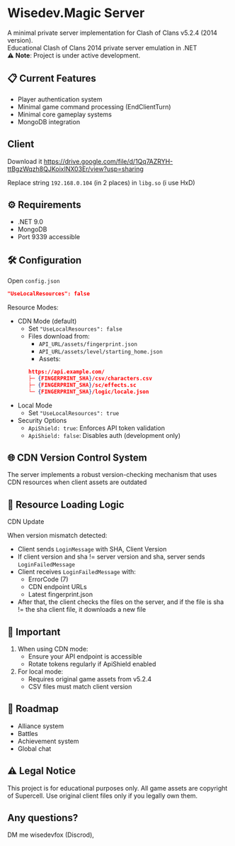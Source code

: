 # Wisedev.Magic Server
A minimal private server implementation for Clash of Clans v5.2.4 (2014 version).  
Educational Clash of Clans 2014 private server emulation in .NET  
⚠️ **Note**: Project is under active development.

## 📋 Current Features
- Player authentication system
- Minimal game command processing (EndClientTurn)
- Minimal core gameplay systems
- MongoDB integration

## Client
 Download it https://drive.google.com/file/d/1Qq7AZRYH-ttBgzWqzh8QJKoixINX03Er/view?usp=sharing

 Replace string ``192.168.0.104`` (in 2 places) in ``libg.so`` (i use HxD)

## ⚙️ Requirements
- .NET 9.0
- MongoDB
- Port 9339 accessible

## 🛠 Configuration
 Open ``config.json``
 ```json
"UseLocalResources": false
 ```
 Resource Modes: 
 - CDN Mode (default)
    - Set ``"UseLocalResources": false``
    - Files download from:
        - ``API_URL/assets/fingerprint.json``
        - ``API_URL/assets/level/starting_home.json``
        - Assets:
        ```json 
        https://api.example.com/
        ├─ {FINGERPRINT_SHA}/csv/characters.csv
        ├─ {FINGERPRINT_SHA}/sc/effects.sc
        └─ {FINGERPRINT_SHA}/logic/locale.json
        ```
 - Local Mode
    - Set ``"UseLocalResources": true``
 - Security Options
    - ``ApiShield: true``: Enforces API token validation
    - ``ApiShield: false``: Disables auth (development only)

## 🌐 CDN Version Control System
 The server implements a robust version-checking mechanism that uses CDN resources when client assets are outdated

## 🔄 Resource Loading Logic
 CDN Update

 When version mismatch detected:
 - Client sends ``LoginMessage`` with SHA, Client Version
 - If client version and sha != server version and sha, server sends ``LoginFailedMessage``
 - Client receives ``LoginFailedMessage`` with:
    - ErrorCode (7)
    - CDN endpoint URLs
    - Latest fingerprint.json
 - After that, the client checks the files on the server, and if the file is sha != the sha client file, it downloads a new file

## 📌 Important
 1. When using CDN mode:
    - Ensure your API endpoint is accessible
    - Rotate tokens regularly if ApiShield enabled
 2. For local mode:
    - Requires original game assets from v5.2.4
    - CSV files must match client version

## 🔮 Roadmap
 - Alliance system
 - Battles
 - Achievement system
 - Global chat

## ⚠️ Legal Notice
 This project is for educational purposes only. All game assets are copyright of Supercell. Use original client files only if you legally own them.

## Any questions?  
 DM me wisedevfox (Discrod), 